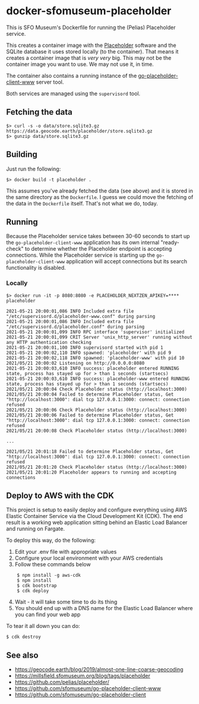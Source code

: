 # docker-sfomuseum-placeholder

This is SFO Museum's Dockerfile for running the (Pelias) Placeholder service.

This creates a container image with the [Placeholder](https://github.com/pelias/placeholder/) software and the SQLite database it uses stored locally (to the container). That means it creates a container image that is _very very_ big. This may not be the container image you want to use. We may not use it, in time.

The container also contains a running instance of the [go-placeholder-client-www](https://github.com/sfomuseum/go-placeholder-client-www) server tool.

Both services are managed using the `supervisord` tool.

## Fetching the data

```
$> curl -s -o data/store.sqlite3.gz https://data.geocode.earth/placeholder/store.sqlite3.gz
$> gunzip data/store.sqlite3.gz
```

## Building

Just run the following:

```
$> docker build -t placeholder .
```

This assumes you've already fetched the data (see above) and it is stored in the same directory as the `Dockerfile`. I guess we could move the fetching of the data in the `Dockerfile` itself. That's not what we do, today.

## Running

Because the Placeholder service takes between 30-60 seconds to start up the `go-placeholder-client-www` application has its own internal "ready-check" to determine whether the Placeholder endpoint is accepting connections. While the Placeholder service is starting up the `go-placeholder-client-www` application will accept connections but its search functionality is disabled.

### Locally

```
$> docker run -it -p 8080:8080 -e PLACEHOLDER_NEXTZEN_APIKEY=**** placeholder

2021-05-21 20:00:01,086 INFO Included extra file "/etc/supervisord.d/placeholder-www.conf" during parsing
2021-05-21 20:00:01,086 INFO Included extra file "/etc/supervisord.d/placeholder.conf" during parsing
2021-05-21 20:00:01,099 INFO RPC interface 'supervisor' initialized
2021-05-21 20:00:01,099 CRIT Server 'unix_http_server' running without any HTTP authentication checking
2021-05-21 20:00:01,100 INFO supervisord started with pid 1
2021-05-21 20:00:02,110 INFO spawned: 'placeholder' with pid 9
2021-05-21 20:00:02,118 INFO spawned: 'placeholder-www' with pid 10
2021/05/21 20:00:02 Listening on http://0.0.0.0:8080
2021-05-21 20:00:03,610 INFO success: placeholder entered RUNNING state, process has stayed up for > than 1 seconds (startsecs)
2021-05-21 20:00:03,610 INFO success: placeholder-www entered RUNNING state, process has stayed up for > than 1 seconds (startsecs)
2021/05/21 20:00:04 Check Placeholder status (http://localhost:3000)
2021/05/21 20:00:04 Failed to determine Placeholder status, Get "http://localhost:3000": dial tcp 127.0.0.1:3000: connect: connection refused
2021/05/21 20:00:06 Check Placeholder status (http://localhost:3000)
2021/05/21 20:00:06 Failed to determine Placeholder status, Get "http://localhost:3000": dial tcp 127.0.0.1:3000: connect: connection refused
2021/05/21 20:00:08 Check Placeholder status (http://localhost:3000)

...

2021/05/21 20:01:18 Failed to determine Placeholder status, Get "http://localhost:3000": dial tcp 127.0.0.1:3000: connect: connection refused
2021/05/21 20:01:20 Check Placeholder status (http://localhost:3000)
2021/05/21 20:01:20 Placeholder appears to running and accepting connections
```

## Deploy to AWS with the CDK

This project is setup to easily deploy and configure everything using AWS Elastic Container Service via the Cloud Development Kit (CDK). The end result is a working web application sitting behind an Elastic Load Balancer and running on Fargate.

To deploy this way, do the following:

1. Edit your .env file with appropriate values
2. Configure your local environment with your AWS credentials
3. Follow these commands below

```
    $ npm install -g aws-cdk
    $ npm install
    $ cdk bootstrap
    $ cdk deploy
```

4. Wait - it will take some time to do its thing
5. You should end up with a DNS name for the Elastic Load Balancer where you can find your web app

To tear it all down you can do:

    $ cdk destroy

## See also

* https://geocode.earth/blog/2019/almost-one-line-coarse-geocoding
* https://millsfield.sfomuseum.org/blog/tags/placeholder
* https://github.com/pelias/placeholder/
* https://github.com/sfomuseum/go-placeholder-client-www
* https://github.com/sfomuseum/go-placeholder-client
